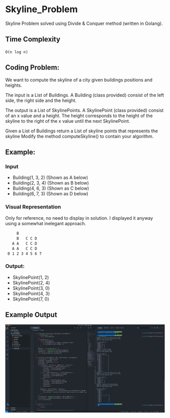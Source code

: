 # Skyline_Problem
Skyline Problem solved using Divide & Conquer method (written in Golang).

## Time Complexity
``O(n log n)``

## Coding Problem:
We want to compute the skyline of a city given buildings positions and heights.

The input is a List of Buildings.
A Building (class provided) consist of the left side, the right side and the height.

The output is a List of SkylinePoints.
A SkylinePoint (class provided) consist of an x value and a height. The height corresponds
to the height of the skyline to the right of the x value until the next SkylinePoint.

Given a List of Buildings return a List of skyline points that represents the skyline
Modify the method computeSkyline() to contain your algorithm.

## Example:
### Input
- Building(1, 3, 2) (Shown as A below)
- Building(2, 3, 4) (Shown as B below)
- Building(4, 6, 3) (Shown as C below)
- Building(6, 7, 3) (Shown as D below)

### Visual Representation
Only for reference, no need to display in solution.  I displayed it anyway using a somewhat inelegant approach.
```
     B
     B   C C D
   A A   C C D
   A A   C C D
 0 1 2 3 4 5 6 7
 ```

### Output:
- SkylinePoint(1, 2)
- SkylinePoint(2, 4)
- SkylinePoint(3, 0)
- SkylinePoint(4, 3)
- SkylinePoint(7, 0)

## Example Output
![Results Example](/example_images/results.png)
